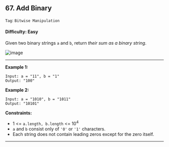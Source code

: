 ## 67. Add Binary

```Tag```: ```Bitwise Manipulation```

#### Difficulty: Easy

Given two binary strings ```a``` and ```b```, return _their sum as a binary string_.

![image](https://user-images.githubusercontent.com/35042430/218656167-3a63a56e-5fd6-4305-a644-24098eb5972a.png)

---

__Example 1:__
```
Input: a = "11", b = "1"
Output: "100"
```

__Example 2:__
```
Input: a = "1010", b = "1011"
Output: "10101"
```

__Constraints:__

- 1 <= ```a.length, b.length``` <= 10<sup>4</sup>
- ```a``` and ```b``` consist only of ```'0'``` or ```'1'``` characters.
- Each string does not contain leading zeros except for the zero itself.

---


